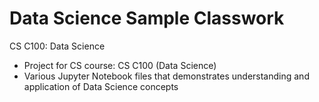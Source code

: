 # Data Science Sample Classwork
CS C100: Data Science

- Project for CS course: CS C100 (Data Science)
- Various Jupyter Notebook files that demonstrates understanding and application of Data Science concepts

